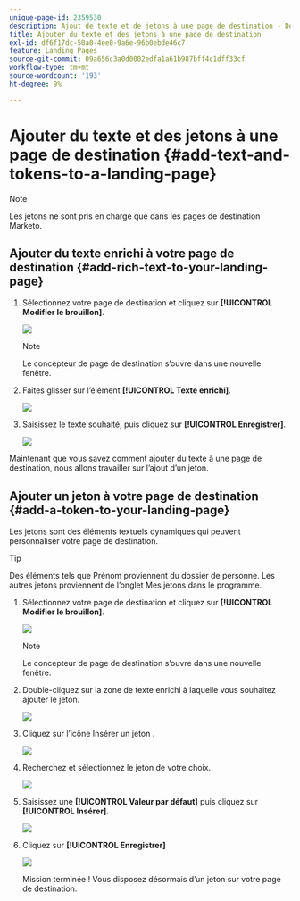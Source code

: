 ```yaml
---
unique-page-id: 2359530
description: Ajout de texte et de jetons à une page de destination - Documents Marketo - Documentation du produit
title: Ajouter du texte et des jetons à une page de destination
exl-id: df6f17dc-50a0-4ee0-9a6e-96b0ebde46c7
feature: Landing Pages
source-git-commit: 09a656c3a0d0002edfa1a61b987bff4c1dff33cf
workflow-type: tm+mt
source-wordcount: '193'
ht-degree: 9%

---
```


# Ajouter du texte et des jetons à une page de destination {#add-text-and-tokens-to-a-landing-page}

>[!NOTE]
>
>Les jetons ne sont pris en charge que dans les pages de destination Marketo.

## Ajouter du texte enrichi à votre page de destination {#add-rich-text-to-your-landing-page}

1. Sélectionnez votre page de destination et cliquez sur **[!UICONTROL Modifier le brouillon]**.

   ![](assets/image2014-9-16-14-3a30-3a29.png)

   >[!NOTE]
   >
   >Le concepteur de page de destination s’ouvre dans une nouvelle fenêtre.

1. Faites glisser sur l’élément **[!UICONTROL Texte enrichi]**.

   ![](assets/image2015-5-21-12-3a28-3a49.png)

1. Saisissez le texte souhaité, puis cliquez sur **[!UICONTROL Enregistrer]**.

   ![](assets/image2015-7-8-17-3a0-3a49.png)

Maintenant que vous savez comment ajouter du texte à une page de destination, nous allons travailler sur l’ajout d’un jeton.

## Ajouter un jeton à votre page de destination {#add-a-token-to-your-landing-page}

Les jetons sont des éléments textuels dynamiques qui peuvent personnaliser votre page de destination.

>[!TIP]
>
>Des éléments tels que Prénom proviennent du dossier de personne. Les autres jetons proviennent de l’onglet Mes jetons dans le programme.

1. Sélectionnez votre page de destination et cliquez sur **[!UICONTROL Modifier le brouillon]**.

   ![](assets/image2014-9-16-14-3a30-3a54.png)

   >[!NOTE]
   >
   >Le concepteur de page de destination s’ouvre dans une nouvelle fenêtre.

1. Double-cliquez sur la zone de texte enrichi à laquelle vous souhaitez ajouter le jeton.

   ![](assets/image2015-5-21-12-3a30-3a5.png)

1. Cliquez sur l’icône Insérer un jeton .

   ![](assets/image2015-7-8-17-3a21-3a53.png)

1. Recherchez et sélectionnez le jeton de votre choix.

   ![](assets/image2014-9-16-14-3a31-3a20.png)

1. Saisissez une **[!UICONTROL Valeur par défaut]** puis cliquez sur **[!UICONTROL Insérer]**.

   ![](assets/image2014-9-16-14-3a31-3a29.png)

1. Cliquez sur **[!UICONTROL Enregistrer]**

   ![](assets/image2015-7-8-17-3a25-3a22.png)

   Mission terminée ! Vous disposez désormais d’un jeton sur votre page de destination.
